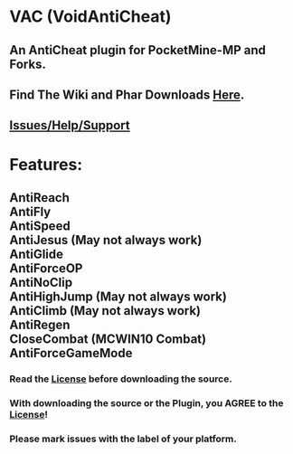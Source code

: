 # VAC (VoidAntiCheat)

## An AntiCheat plugin for PocketMine-MP and Forks.

## Find The Wiki and Phar Downloads [Here](https://github.com/DarkWav/VAC/wiki).

## [Issues/Help/Support](https://github.com/DarkWav/VAC/issues)

# Features:<br>
## AntiReach<br>AntiFly<br>AntiSpeed<br>AntiJesus (May not always work)<br>AntiGlide<br>AntiForceOP<br>AntiNoClip<br>AntiHighJump (May not always work)<br>AntiClimb (May not always work)<br>AntiRegen<br>CloseCombat (MCWIN10 Combat)<br>AntiForceGameMode<br>

### Read the [License](https://github.com/DarkWav/VAC/blob/master/LICENSE.md) before downloading the source.
### With downloading the source or the Plugin, you AGREE to the [License](https://github.com/DarkWav/AntiCheat/blob/master/LICENSE.md)!
### Please mark issues with the label of your platform.
